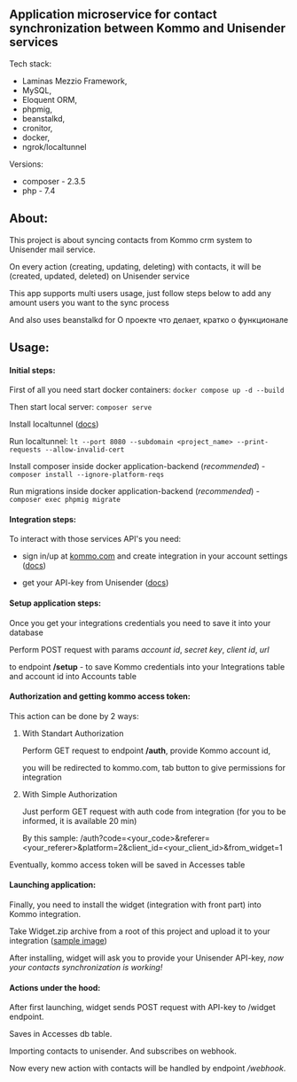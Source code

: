 ## Application microservice for contact synchronization between Kommo and Unisender services

 Tech stack: 
 - Laminas Mezzio Framework,
 - MySQL,
 - Eloquent ORM,
 - phpmig,
 - beanstalkd,
 - cronitor,
 - docker,
 - ngrok/localtunnel

Versions:
- composer - 2.3.5
- php - 7.4

## About:
This project is about syncing contacts from Kommo crm system to Unisender mail service.

On every action (creating, updating, deleting) with contacts, it will be (created, updated, deleted) on Unisender service

This app supports multi users usage, just follow steps below to add any amount users you want to the sync process

And also uses beanstalkd for
О проекте что делает, кратко о функционале

## Usage:
#### Initial steps:

First of all you need start docker containers: ```docker compose up -d --build```

Then start local server: ```composer serve```

Install localtunnel ([docs](https://theboroer.github.io/localtunnel-www/))

Run localtunnel: ```lt --port 8080 --subdomain <project_name> --print-requests --allow-invalid-cert```

Install composer inside docker application-backend (*recommended*) - ```composer install --ignore-platform-reqs```

Run migrations inside docker application-backend (*recommended*) - ```composer exec phpmig migrate```

#### Integration steps:
To interact with those services API's you need:
 - sign in/up at [kommo.com](https://www.kommo.com/) and create integration in your account settings ([docs](https://www.kommo.com/developers/content/integrations/starting_the_work/))

 - get your API-key from Unisender ([docs](https://www.unisender.com/ru/support/api/common/api-key/))

#### Setup application steps:
Once you get your integrations credentials you need to save it into your database

Perform POST request with params *account id*, *secret key*, *client id*, *url*

to endpoint **/setup** - to save Kommo credentials into your Integrations table
and account id into Accounts table

#### Authorization and getting kommo access token:

This action can be done by 2 ways:
1. With Standart Authorization

   Perform GET request to endpoint **/auth**, provide Kommo account id,
   
   you will be redirected to kommo.com, tab button to give permissions for integration
2. With Simple Authorization
   
   Just perform GET request with auth code from integration (for you to be informed, it is available 20 min)
   
   By this sample: /auth?code=<your_code>&referer=<your_referer>&platform=2&client_id=<your_client_id>&from_widget=1

Eventually, kommo access token will be saved in Accesses table

#### Launching application:
Finally, you need to install the widget (integration with front part) into Kommo integration.

Take Widget.zip archive from a root of this project and upload it to your integration
([sample image](https://pcfcdn.kommo.com/static/images/pages/developers/integration/create-personal-integration.png))

After installing, widget will ask you to provide your Unisender API-key, *now your contacts synchronization is working!*

#### Actions under the hood:
After first launching, widget sends POST request with API-key to /widget endpoint.

Saves in Accesses db table.

Importing contacts to unisender.
And subscribes on webhook.

Now every new action with contacts will be handled by endpoint */webhook*.
